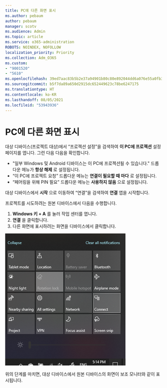 ```yaml
---
title: PC에 다른 화면 표시
ms.author: pebaum
author: pebaum
manager: scotv
ms.audience: Admin
ms.topic: article
ms.service: o365-administration
ROBOTS: NOINDEX, NOFOLLOW
localization_priority: Priority
ms.collection: Adm_O365
ms.custom:
- "9001520"
- "5610"
ms.openlocfilehash: 39ed7aac83b5b2e37a94901b80c80e892044dd6a076e55a0fb327d2dce7bd16e
ms.sourcegitcommit: b5f7da89a650d2915dc652449623c78be6247175
ms.translationtype: HT
ms.contentlocale: ko-KR
ms.lasthandoff: 08/05/2021
ms.locfileid: "53943936"
---
```

# <a name="project-to-a-pc"></a>PC에 다른 화면 표시

대상 디바이스(프로젝트 대상)에서 “프로젝션 설정”을 검색하여 **이 PC에 프로젝션** 설정 페이지를 엽니다. 그런 다음 다음을 확인합니다.
- "일부 Windows 및 Android 디바이스는 이 PC에 프로젝션될 수 있습니다." 드롭다운 메뉴가 **항상 해제** 로 설정됩니다.
- “이 PC에 프로젝트 요청” 드롭다운 메뉴는 **연결이 필요할 때 마다** 로 설정됩니다.
- “페어링을 위해 PIN 필요” 드롭다운 메뉴는 **사용하지 않음** 으로 설정됩니다.

대상 디바이스에서 **시작** 으로 이동하여 “연결”을 검색하여 **연결** 앱을 시작합니다.

프로젝트를 시도하려는 원본 디바이스에서 다음을 수행합니다.

1. **Windows 키 + A** 를 눌러 작업 센터를 엽니다.
2. **연결** 을 클릭합니다.
3. 다른 화면에 표시하려는 화면을 디바이스에서 클릭합니다.

![PC에 다른 화면 표시](media/project-to-a-pc.png)

위의 단계를 마치면, 대상 디바이스에서 원본 디바이스의 화면이 보조 모니터와 같이 표시됩니다.
